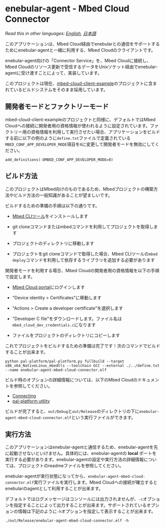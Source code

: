 # enebular-agent - Mbed Cloud Connector

*Read this in other languages: [English](README.md), [日本語](README.ja.md)*

このアプリケーションは、Mbed Cloud経由でenebularとの通信をサポートするためにenebular-agentと一緒に利用する、Mbed Cloudのクライアントです。


enebular-agent向けの「Connector Service」を、Mbed Cloudに接続し、Mbed Cloudのリソース更新で受信するデータをUnixソケット経由でenebular-agentに受け渡すことによって、実装しています。

このプロジェクトは現在、[mbed-cloud-client-example](https://github.com/ARMmbed/mbed-cloud-client-example)のプロジェクトに含まれているビルドシステムをそのまま採用しています。

## 開発者モードとファクトリーモード

mbed-cloud-client-exampleのプロジェクトと同様に、デフォルトではMbed Cloudへの接続に開発者用の資格情報が使われるように設定されています。ファクトリー用の資格情報を利用して実行させたい場合、アプリケーションをビルドする前に以下の例のように`define.txt`ファイルで定義されている`MBED_CONF_APP_DEVELOPER_MODE`項目を`0`に変更して開発者モードを無効にしてください。

```
add_definitions(-DMBED_CONF_APP_DEVELOPER_MODE=0)
```

## ビルド方法

このプロジェクトはMbed向けのものであるため、Mbedプロジェクトの構築方法やビルド方法の一般知識があることが望ましいです。

ビルドするための準備の手順は以下の通りです。

- [Mbed CLIツール](https://github.com/ARMmbed/mbed-cli#installing-mbed-cli)をインストールします

- git cloneコマンドまたはmbedコマンドを利用してプロジェクトを取得します

- プロジェクトのディレクトリに移動します

- プロジェクトをgit cloneコマンドで取得した場合、Mbed CLIツールの`mbed deploy`コマンドを利用して依存するライブラリを追加する必要があります

開発者モードを利用する場合、Mbed Cloudの開発者用の資格情報を以下の手順で設定します。

- [Mbed Cloud portal](https://portal.mbedcloud.com/login)にログインします

- "Device identity > Certificates"に移動します

- "Actions > Create a developer certificate"を選択します

- "Developer C file"をダウンロードします。ファイル名は`mbed_cloud_dev_credentials.c`になります

- ファイルをプロジェクトのディレクトリにコピーします

これでプロジェクトをビルドするための準備は完了です！次のコマンドでビルドすることが出来ます。

```
python pal-platform/pal-platform.py fullbuild --target x86_x64_NativeLinux_mbedtls --toolchain GCC --external ./../define.txt --name enebular-agent-mbed-cloud-connector.elf
```

ビルド時のオプションの詳細情報については、以下のMbed Cloudのドキュメントを参照してください。

- [Connecting](https://cloud.mbed.com/docs/current/connecting/connecting.html)
- [pal-platform utility](https://cloud.mbed.com/docs/current/porting/using-the-pal-platform-utility.html)

ビルドが完了すると、`out/Debug`と`out/Release`のディレクトリの下に`enebular-agent-mbed-cloud-connector.elf`という実行ファイルができます。

## 実行方法

このアプリケーションはenebular-agentと通信するため、enebular-agentを先に起動させないといけません。具体的には、enebular-agentの **local** ポートを実行する必要があります。enebular-agentの設定や実行方法の詳細情報については、プロジェクトのreadmeファイルを参照してください。

enebular-agentが実行状態になってから、`enebular-agent-mbed-cloud-connector.elf`実行ファイルを実行します。Mbed Cloudへの接続が確立するとenebularのagentとして利用することが出来ます。

デフォルトではログメッセージはコンソールには出力されませんが、`-c`オプションを指定することによって出力することが出来ます。サポートされているオプションの情報は下記のように`-h`オプションを指定して表示することが出来ます。

```
./out/Release/enebular-agent-mbed-cloud-connector.elf -h
```
